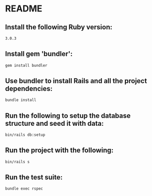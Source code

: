 # README

## Install the following Ruby version:

```sh
3.0.3
```
## Install gem 'bundler':

```sh
gem install bundler
```

## Use bundler to install Rails and all the project dependencies:

```sh
bundle install
```

## Run the following to setup the database structure and seed it with data:

```sh
bin/rails db:setup
```

## Run the project with the following:

```sh
bin/rails s
```

## Run the test suite:

```sh
bundle exec rspec
```
